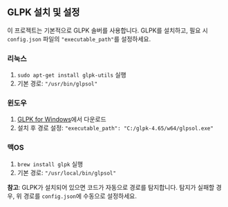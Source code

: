 ## GLPK 설치 및 설정
이 프로젝트는 기본적으로 GLPK 솔버를 사용합니다. GLPK를 설치하고, 필요 시 `config.json` 파일의 `"executable_path"`를 설정하세요.

### 리눅스
1. `sudo apt-get install glpk-utils` 실행
2. 기본 경로: `"/usr/bin/glpsol"`

### 윈도우
1. [GLPK for Windows](https://sourceforge.net/projects/winglpk/)에서 다운로드
2. 설치 후 경로 설정: `"executable_path": "C:/glpk-4.65/w64/glpsol.exe"`

### 맥OS
1. `brew install glpk` 실행
2. 기본 경로: `"/usr/local/bin/glpsol"`

**참고**: GLPK가 설치되어 있으면 코드가 자동으로 경로를 탐지합니다. 탐지가 실패할 경우, 위 경로를 `config.json`에 수동으로 설정하세요.